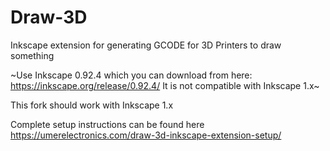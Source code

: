 # Draw-3D
Inkscape extension for generating GCODE for 3D Printers to draw something

~Use Inkscape 0.92.4 which you can download from here: https://inkscape.org/release/0.92.4/ It is not compatible with Inkscape 1.x~

This fork should work with Inkscape 1.x

Complete setup instructions can be found here https://umerelectronics.com/draw-3d-inkscape-extension-setup/

